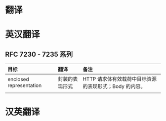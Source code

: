 # 翻译


# 英汉翻译

## RFC 7230 - 7235 系列

|目标|翻译|备注|
|:--|:--|:--|
|enclosed representation|封装的表现形式|HTTP 请求体有效载荷中目标资源的表现形式；Body 的内容。|
||||



# 汉英翻译


